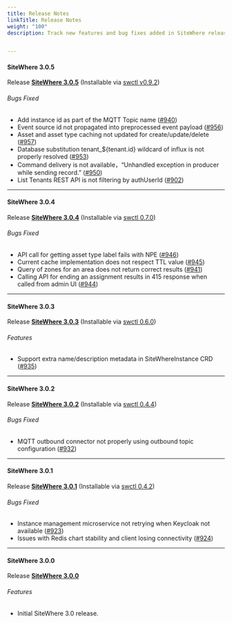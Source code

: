 ```yaml
---
title: Release Notes
linkTitle: Release Notes
weight: "100"
description: Track new features and bug fixes added in SiteWhere releases


---
```

#### SiteWhere 3.0.5
Release [**SiteWhere 3.0.5**](https://github.com/sitewhere/sitewhere/releases/tag/v3.0.5) (Installable via [swctl v0.9.2](https://github.com/sitewhere/swctl/releases/tag/v0.9.2))


###### _Bugs Fixed_
* Add instance id as part of the MQTT Topic name ([#940](https://github.com/sitewhere/sitewhere/issues/940))
* Event source id not propagated into preprocessed event payload ([#956](https://github.com/sitewhere/sitewhere/issues/956))
* Asset and asset type caching not updated for create/update/delete ([#957](https://github.com/sitewhere/sitewhere/issues/957))
* Database substitution tenant_${tenant.id} wildcard of influx is not properly resolved ([#953](https://github.com/sitewhere/sitewhere/issues/953))
* Command delivery is not available，“Unhandled exception in producer while sending record.” ([#950](https://github.com/sitewhere/sitewhere/issues/950))
* List Tenants REST API is not filtering by authUserId ([#902](https://github.com/sitewhere/sitewhere/issues/902))

---
#### SiteWhere 3.0.4
Release [**SiteWhere 3.0.4**](https://github.com/sitewhere/sitewhere/releases/tag/v3.0.4) 
(Installable via [swctl 0.7.0](https://github.com/sitewhere/swctl/releases/tag/v0.7.0))


###### _Bugs Fixed_
* API call for getting asset type label fails with NPE ([#946](https://github.com/sitewhere/sitewhere/issues/946))
* Current cache implementation does not respect TTL value ([#945](https://github.com/sitewhere/sitewhere/issues/945))
* Query of zones for an area does not return correct results ([#941](https://github.com/sitewhere/sitewhere/issues/941))
* Calling API for ending an assignment results in 415 response when called from admin UI ([#944](https://github.com/sitewhere/sitewhere/issues/944))

---
#### SiteWhere 3.0.3
Release [**SiteWhere 3.0.3**](https://github.com/sitewhere/sitewhere/releases/tag/v3.0.3) 
(Installable via [swctl 0.6.0](https://github.com/sitewhere/swctl/releases/tag/v0.6.0))

###### _Features_
* Support extra name/description metadata in SiteWhereInstance CRD ([#935](https://github.com/sitewhere/sitewhere/issues/935))

---
#### SiteWhere 3.0.2
Release [**SiteWhere 3.0.2**](https://github.com/sitewhere/sitewhere/releases/tag/v3.0.2) 
(Installable via [swctl 0.4.4](https://github.com/sitewhere/swctl/releases/tag/v0.4.4))

###### _Bugs Fixed_
* MQTT outbound connector not properly using outbound topic configuration ([#932](https://github.com/sitewhere/sitewhere/issues/932))

---
#### SiteWhere 3.0.1
Release [**SiteWhere 3.0.1**](https://github.com/sitewhere/sitewhere/releases/tag/v3.0.1) 
(Installable via [swctl 0.4.2](https://github.com/sitewhere/swctl/releases/tag/v0.4.2))

###### _Bugs Fixed_
* Instance management microservice not retrying when Keycloak not available ([#923](https://github.com/sitewhere/sitewhere/issues/923))
* Issues with Redis chart stability and client losing connectivity ([#924](https://github.com/sitewhere/sitewhere/issues/924))

---
#### SiteWhere 3.0.0
Release [**SiteWhere 3.0.0**](https://github.com/sitewhere/sitewhere/releases/tag/v3.0.0)

###### _Features_
* Initial SiteWhere 3.0 release.
